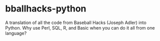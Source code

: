 # bballhacks-python

A translation of all the code from Baseball Hacks (Joseph Adler) into Python. Why use Perl, SQL, R, and Basic when you can do it all from one language?

